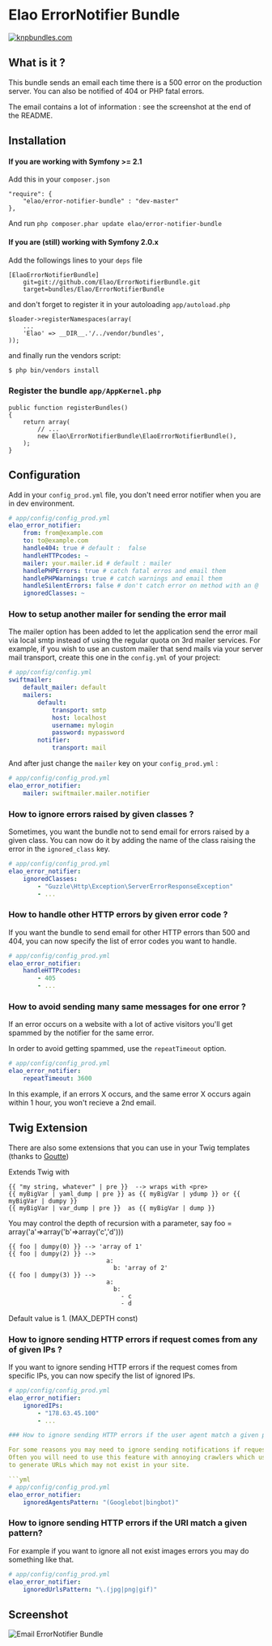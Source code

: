 # Elao ErrorNotifier Bundle

[![knpbundles.com](http://knpbundles.com/Elao/ErrorNotifierBundle/badge)](http://knpbundles.com/Elao/ErrorNotifierBundle)

## What is it ?

This bundle sends an email each time there is a 500 error on the production server. You can also be notified of 404 or PHP fatal errors.

The email contains a lot of information : see the screenshot at the end of the README.

## Installation

#### If you are working with Symfony >= 2.1

Add this in your `composer.json`

    "require": {
        "elao/error-notifier-bundle" : "dev-master"
    },

And run `php composer.phar update elao/error-notifier-bundle`

#### If you are (still) working with Symfony 2.0.x

Add the followings lines to your `deps` file

    [ElaoErrorNotifierBundle]
        git=git://github.com/Elao/ErrorNotifierBundle.git
        target=bundles/Elao/ErrorNotifierBundle

and don't forget to register it in your autoloading `app/autoload.php`

    $loader->registerNamespaces(array(
        ...
        'Elao' => __DIR__.'/../vendor/bundles',
    ));

and finally run the vendors script:

```bash
$ php bin/vendors install
```

### Register the bundle `app/AppKernel.php`

    public function registerBundles()
    {
        return array(
            // ...
            new Elao\ErrorNotifierBundle\ElaoErrorNotifierBundle(),
        );
    }


## Configuration

Add in your `config_prod.yml` file, you don't need error notifier when you are in dev environment.

```yml
# app/config/config_prod.yml
elao_error_notifier:
    from: from@example.com
    to: to@example.com
    handle404: true # default :  false
    handleHTTPcodes: ~
    mailer: your.mailer.id # default : mailer
    handlePHPErrors: true # catch fatal erros and email them
    handlePHPWarnings: true # catch warnings and email them
    handleSilentErrors: false # don't catch error on method with an @
    ignoredClasses: ~
```

### How to setup another mailer for sending the error mail
The mailer option has been added to let the application send the error mail via local smtp instead of using the regular quota on 3rd mailer services.
For example, if you wish to use an custom mailer that send mails via your server mail transport, create this one in the `config.yml` of your project:
```yml
# app/config/config.yml
swiftmailer:
    default_mailer: default
    mailers:
        default:
            transport: smtp
            host: localhost
            username: mylogin
            password: mypassword
        notifier:
            transport: mail
```

And after just change the `mailer` key on your `config_prod.yml` :
```yml
# app/config/config_prod.yml
elao_error_notifier:
    mailer: swiftmailer.mailer.notifier
```

### How to ignore errors raised by given classes ?

Sometimes, you want the bundle not to send email for errors raised by a given class. You can now do it by adding the name of the class raising the error in the `ignored_class` key.

```yml
# app/config/config_prod.yml
elao_error_notifier:
    ignoredClasses:
        - "Guzzle\Http\Exception\ServerErrorResponseException"
        - ...
```

### How to handle other HTTP errors by given error code ?

If you want the bundle to send email for other HTTP errors than 500 and 404, you can now specify the list of error codes you want to handle.

```yml
# app/config/config_prod.yml
elao_error_notifier:
    handleHTTPcodes:
        - 405
        - ...
```

### How to avoid sending many same messages for one error ?

If an error occurs on a website with a lot of active visitors you'll get spammed by the notifier for the same error.

In order to avoid getting spammed, use the `repeatTimeout` option.

```yml
# app/config/config_prod.yml
elao_error_notifier:
    repeatTimeout: 3600
```

In this example, if an errors X occurs, and the same error X occurs again within 1 hour, you won't recieve a 2nd email.

## Twig Extension

There are also some extensions that you can use in your Twig templates (thanks to [Goutte](https://github.com/Goutte))

Extends Twig with

    {{ "my string, whatever" | pre }}  --> wraps with <pre>
    {{ myBigVar | yaml_dump | pre }} as {{ myBigVar | ydump }} or {{ myBigVar | dumpy }}
    {{ myBigVar | var_dump | pre }}  as {{ myBigVar | dump }}

You may control the depth of recursion with a parameter, say foo = array('a'=>array('b'=>array('c','d')))

    {{ foo | dumpy(0) }} --> 'array of 1'
    {{ foo | dumpy(2) }} -->
                               a:
                                 b: 'array of 2'
    {{ foo | dumpy(3) }} -->
                               a:
                                 b:
                                   - c
                                   - d

Default value is 1. (MAX_DEPTH const)

### How to ignore sending HTTP errors if request comes from any of given IPs ?

If you want to ignore sending HTTP errors if the request comes from specific IPs, you can now specify the list of ignored IPs.

```yml
# app/config/config_prod.yml
elao_error_notifier:
    ignoredIPs:
        - "178.63.45.100"
        - ...

### How to ignore sending HTTP errors if the user agent match a given pattern?

For some reasons you may need to ignore sending notifications if request comes from some user agents.
Often you will need to use this feature with annoying crawlers which uses artificial intelligence 
to generate URLs which may not exist in your site.

```yml
# app/config/config_prod.yml
elao_error_notifier:
    ignoredAgentsPattern: "(Googlebot|bingbot)"

```

### How to ignore sending HTTP errors if the URI match a given pattern?

For example if you want to ignore all not exist images errors you may do something like that.

```yml
# app/config/config_prod.yml
elao_error_notifier:
    ignoredUrlsPattern: "\.(jpg|png|gif)"

```

## Screenshot

![Email ErrorNotifier Bundle](http://i49.tinypic.com/2wck36e.png "Email ErrorNotifier Bundle")

